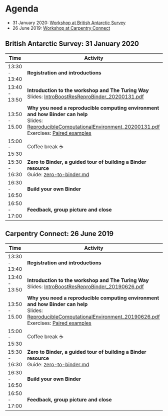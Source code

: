 # Agenda

* 31 January 2020: [Workshop at British Antarctic Survey](#british-antarctic-survey-31-january-2020)
* 26 June 2019: [Workshop at Carpentry Connect](#carpentry-connect-26-june-2019)

## British Antarctic Survey: 31 January 2020

| Time | Activity |
| ---- | -------- |
| 13:30 - 13:40 | **Registration and introductions** |
| 13:40 - 13:50 | **Introduction to the workshop and The Turing Way**<br>Slides: [IntroBoostResReproBinder_20200131.pdf](workshop-presentations/IntroBoostResReproBinder_20200131.pdf) |
| 13:50 - 15.00 | **Why you need a reproducible computing environment and how Binder can help**<br> Slides: [ReproducibleComputationalEnvironment_20200131.pdf](workshop-presentations/ReproducibleComputationalEnvironment_20200131.pdf)<br>Exercises: [Paired examples](paired_examples.md) |
| 15:00 - 15:30 | Coffee break :coffee: |
| 15:30 - 16:30 | **Zero to Binder, a guided tour of building a Binder resource**<br>Guide: [zero-to-binder.md](./boost-research-reproducibility-binder/workshop-presentations/zero-to-binder-python.md) |
| 16:30 - 16:50 | **Build your own Binder** |
| 16:50 - 17:00 | **Feedback, group picture and close** |

## Carpentry Connect: 26 June 2019

| Time | Activity |
| ---- | -------- |
| 13:30 - 13:40 | **Registration and introductions** |
| 13:40 - 13:50 | **Introduction to the workshop and The Turing Way**<br>Slides: [IntroBoostResReproBinder_20190626.pdf](workshop-presentations/IntroBoostResReproBinder_20190626.pdf) |
| 13:50 - 15.00 | **Why you need a reproducible computing environment and how Binder can help**<br> Slides: [ReproducibleComputationalEnvironment_20190626.pdf](workshop-presentations/ReproducibleComputationalEnvironment_20190626.pdf)<br>Exercises: [Paired examples](paired_examples.md) |
| 15:00 - 15:30 | Coffee break :coffee: |
| 15:30 - 16:30 | **Zero to Binder, a guided tour of building a Binder resource**<br>Guide: [zero-to-binder.md](./workshop-presentations/zero-to-binder-python.md) |
| 16:30 - 16:50 | **Build your own Binder** |
| 16:50 - 17:00 | **Feedback, group picture and close** |
